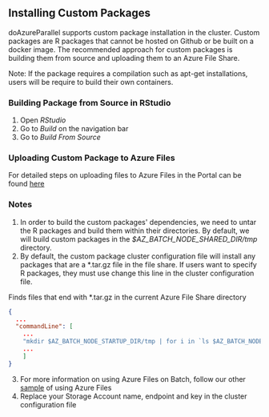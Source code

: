 ## Installing Custom Packages
doAzureParallel supports custom package installation in the cluster. Custom packages are R packages that cannot be hosted on Github or be built on a docker image. The recommended approach for custom packages is building them from source and uploading them to an Azure File Share.

Note: If the package requires a compilation such as apt-get installations, users will be require
to build their own containers.

### Building Package from Source in RStudio
1. Open *RStudio*
2. Go to *Build* on the navigation bar
3. Go to *Build From Source*

### Uploading Custom Package to Azure Files
For detailed steps on uploading files to Azure Files in the Portal can be found
[here](https://docs.microsoft.com/en-us/azure/storage/files/storage-how-to-use-files-portal)

### Notes
1) In order to build the custom packages' dependencies, we need to untar the R packages and build them within their directories. By default, we will build custom packages in the *$AZ_BATCH_NODE_SHARED_DIR/tmp* directory. 
2) By default, the custom package cluster configuration file will install any packages that are a *.tar.gz file in the file share. If users want to specify R packages, they must use change this line in the cluster configuration file.

Finds files that end with *.tar.gz in the current Azure File Share directory 
``` json
{
  ...
  "commandLine": [
    ...
    "mkdir $AZ_BATCH_NODE_STARTUP_DIR/tmp | for i in `ls $AZ_BATCH_NODE_SHARED_DIR/data/*.tar.gz | awk '{print $NF}'`; do tar -xvf $i -C $AZ_BATCH_NODE_STARTUP_DIR/tmp; done",
    ...
    ]
}
```
3) For more information on using Azure Files on Batch, follow our other [sample](./azure_files/readme.md) of using Azure Files
4) Replace your Storage Account name, endpoint and key in the cluster configuration file 
